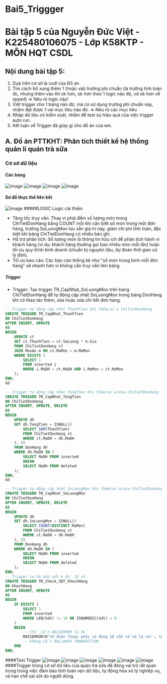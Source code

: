 # Bai5_Triggger
# Bài tập 5 của Nguyễn Đức Việt - K225480106075 - Lớp K58KTP - MÔN HQT CSDL
## Nội dung bài tập 5:
1. Dựa trên cơ sở là csdl của Đồ án
2. Tìm cách bổ xung thêm 1 (hoặc vài) trường phi chuẩn
   (là trường tính toán đc, nhưng thêm vào thì ok hơn,
    ok hơn theo 1 logic nào đó, vd ok hơn về speed)
   => Nêu rõ logic này!
3. Viết trigger cho 1 bảng nào đó, 
   mà có sử dụng trường phi chuẩn này,
   nhằm đạt được 1 vài mục tiêu nào đó.
   => Nêu rõ các mục tiêu 
4. Nhập dữ liệu có kiểm soát, 
   nhằm để test sự hiệu quả của việc trigger auto run.
5. Kết luận về Trigger đã giúp gì cho đồ án của em.
## A. Đồ án PTTKHT: Phân tích thiết kế hệ thống quản lí quán trà sữa
### Cơ sở dữ liệu
#### Các bảng
![image](https://github.com/user-attachments/assets/3951c29b-1e99-436b-9c3d-9100916fdfa4)
![image](https://github.com/user-attachments/assets/482b63c2-0042-4488-a292-c1d52b1d28c8)
![image](https://github.com/user-attachments/assets/5924c01e-54d9-4eac-9616-20a359b6394f)
![image](https://github.com/user-attachments/assets/b071478a-f3d5-40aa-b02b-f9f09697d607)
#### Sơ đồ thực thể liên kết
![image](https://github.com/user-attachments/assets/ce237392-2d29-464d-865d-1106781b299f)
#####LOGIC
Logic cải thiện:
-    Tăng tốc truy vấn: Thay vì phải đếm số lượng món trong ChiTietDonHang bằng COUNT mỗi khi cần biết số món trong một đơn hàng, trường SoLuongMon lưu sẵn giá trị này, giảm chi phí tính toán, đặc biệt khi bảng ChiTietDonHang có nhiều bản ghi.
-    Hỗ trợ phân tích: Số lượng món là thông tin hữu ích để phân tích hành vi khách hàng (ví dụ: khách hàng thường gọi bao nhiêu món mỗi lần) hoặc tối ưu quy trình kinh doanh (chuẩn bị nguyên liệu, dự đoán thời gian xử lý đơn).
-   Tối ưu báo cáo: Các báo cáo thống kê như "số món trung bình mỗi đơn hàng" sẽ nhanh hơn vì không cần truy vấn liên bảng.
##### Trigger
-   Trigger: Tạo trigger TR_CapNhat_SoLuongMon trên bảng ChiTietDonHang để tự động cập nhật SoLuongMon trong bảng DonHang khi có thao tác thêm, xóa hoặc sửa chi tiết đơn hàng.
```sql
-- Trigger tự động cập nhật ThanhTien khi thêm/sửa ChiTietDonHang
CREATE TRIGGER TR_CapNhat_ThanhTien
ON ChiTietDonHang
AFTER INSERT, UPDATE
AS
BEGIN
    UPDATE ct
    SET ct.ThanhTien = ct.SoLuong * m.Gia
    FROM ChiTietDonHang ct
    JOIN MonAn m ON ct.MaMon = m.MaMon
    WHERE EXISTS (
        SELECT 1
        FROM inserted i
        WHERE i.MaDH = ct.MaDH AND i.MaMon = ct.MaMon
    );
END;
GO

-- Trigger tự động cập nhật TongTien khi thêm/sửa/xóa ChiTietDonHang
CREATE TRIGGER TR_CapNhat_TongTien
ON ChiTietDonHang
AFTER INSERT, UPDATE, DELETE
AS
BEGIN
    UPDATE dh
    SET dh.TongTien = ISNULL((
        SELECT SUM(ThanhTien)
        FROM ChiTietDonHang ct
        WHERE ct.MaDH = dh.MaDH
    ), 0)
    FROM DonHang dh
    WHERE dh.MaDH IN (
        SELECT MaDH FROM inserted
        UNION
        SELECT MaDH FROM deleted
    );
END;
GO

-- Trigger tự động cập nhật SoLuongMon khi thêm/sửa/xóa ChiTietDonHang
CREATE TRIGGER TR_CapNhat_SoLuongMon
ON ChiTietDonHang
AFTER INSERT, UPDATE, DELETE
AS
BEGIN
    UPDATE dh
    SET dh.SoLuongMon = ISNULL((
        SELECT COUNT(DISTINCT MaMon)
        FROM ChiTietDonHang ct
        WHERE ct.MaDH = dh.MaDH
    ), 0)
    FROM DonHang dh
    WHERE dh.MaDH IN (
        SELECT MaDH FROM inserted
        UNION
        SELECT MaDH FROM deleted
    );
END;
-- Trigger cảnh báo sdt k đủ 10 số
CREATE TRIGGER TR_Check_SDT_KhachHang
ON KhachHang
AFTER INSERT, UPDATE
AS
BEGIN
    IF EXISTS (
        SELECT 1
        FROM inserted
        WHERE LEN(Sdt) != 10 OR ISNUMERIC(Sdt) = 0
    )
    BEGIN
        -- Chỉ cần RAISERROR là đủ
        RAISERROR(N'Số điện thoại phải có đúng 10 chữ số và là số!', 16, 1);
        -- Không cần ROLLBACK TRANSACTION
    END
END;

```
####Test Trigger
![image](https://github.com/user-attachments/assets/b61a0866-7755-4661-b202-db16452d5870)
![image](https://github.com/user-attachments/assets/9cbd2bdd-94d2-418a-8c59-b640e38c50b5)
![image](https://github.com/user-attachments/assets/a54beeca-3aba-48f3-9a66-28393859d7cd)
![image](https://github.com/user-attachments/assets/738eba23-56f5-4edb-94dd-95b7688d1ae5)
![image](https://github.com/user-attachments/assets/320d218b-9cd9-45b5-8706-e52a8168bc18)
![image](https://github.com/user-attachments/assets/23956d7e-10d7-418e-8379-5f851d10e5d7)
####Trigger trong cơ sở dữ liệu của quán trà sữa đã đóng vai trò rất quan trọng trong việc đảm bảo tính toàn vẹn dữ liệu, tự động hóa xử lý nghiệp vụ, và hạn chế sai sót do người dùng.

